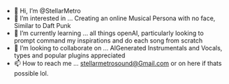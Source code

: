 - 👋 Hi, I’m @StellarMetro
- 👀 I’m interested in ... Creating an online Musical Persona with no face, Similar to Daft Punk
- 🌱 I’m currently learning ... all things openAI, particularly looking to prompt command my inspirations and do each song from scratch
- 💞️ I’m looking to collaborate on ... AIGenerated Instrumentals and Vocals, types and popular plugins appreciated
- 📫 How to reach me ... stellarmetrosound@Gmail.com or on here if thats possible lol.

<!---
StellarMetro/StellarMetro is a ✨ special ✨ repository because its `README.md` (this file) appears on your GitHub profile.
You can click the Preview link to take a look at your changes.
--->
